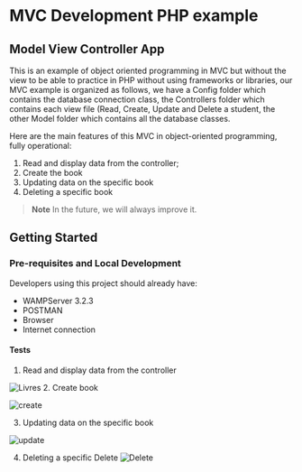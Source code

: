 # MVC Development PHP example

## Model View Controller App

This is an example of object oriented programming in MVC but without the view to be able to practice in PHP without using frameworks or libraries, our MVC example is organized as follows, we have a Config folder which contains the database connection class, the Controllers folder which contains each view file (Read, Create, Update and Delete a student, the other Model folder which contains all the database classes.

Here are the main features of this MVC in object-oriented programming, fully operational:

1. Read and display data from the controller;
2. Create the book
3. Updating data on the specific book 
4. Deleting a specific book

>**Note** In the future, we will always improve it. 


## Getting Started

### Pre-requisites and Local Development

Developers using this project should already have:

- WAMPServer 3.2.3
- POSTMAN
- Browser
- Internet connection 

#### Tests

1. Read and display data from the controller

![Livres](https://user-images.githubusercontent.com/111361566/211107294-b472c68d-6179-45c9-89f4-7d7dae15a108.PNG)
2. Create book

![create](https://user-images.githubusercontent.com/111361566/211107644-5ee54bb8-9b2d-4c23-9316-2547a09cd0b2.PNG)

3. Updating data on the specific book

![update](https://user-images.githubusercontent.com/111361566/211107697-37ed24bd-194c-4891-ade2-9d952811ceb4.PNG)

4. Deleting a specific Delete
![Delete](https://user-images.githubusercontent.com/111361566/211107683-c98195dd-ae8f-45c1-b7e8-ec592238e8c9.PNG)

